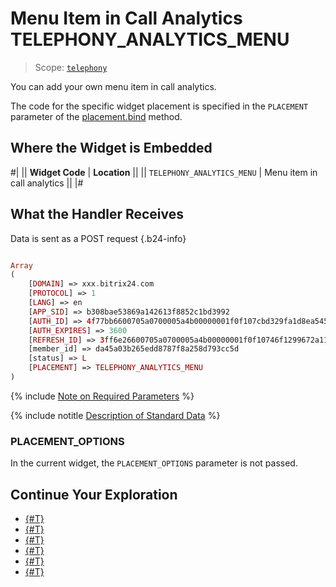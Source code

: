 # Menu Item in Call Analytics TELEPHONY_ANALYTICS_MENU

> Scope: [`telephony`](../../scopes/permissions.md)

You can add your own menu item in call analytics.

The code for the specific widget placement is specified in the `PLACEMENT` parameter of the [placement.bind](../placement-bind.md) method.

## Where the Widget is Embedded

#|
|| **Widget Code** | **Location** ||
|| `TELEPHONY_ANALYTICS_MENU` | Menu item in call analytics ||
|#

## What the Handler Receives

Data is sent as a POST request {.b24-info}

```php

Array
(
    [DOMAIN] => xxx.bitrix24.com
    [PROTOCOL] => 1
    [LANG] => en
    [APP_SID] => b308bae53869a142613f8852c1bd3992
    [AUTH_ID] => 4f77bb6600705a0700005a4b00000001f0f107cbd329fa1d8ea5455dc22653d12e7d54
    [AUTH_EXPIRES] => 3600
    [REFRESH_ID] => 3ff6e26600705a0700005a4b00000001f0f10746f1299672a11fa3729c3ba98ebd86d2
    [member_id] => da45a03b265edd8787f8a258d793cc5d
    [status] => L
    [PLACEMENT] => TELEPHONY_ANALYTICS_MENU
)

```

{% include [Note on Required Parameters](../../../_includes/required.md) %}

{% include notitle [Description of Standard Data](../_includes/widget_data.md) %}

### PLACEMENT_OPTIONS

In the current widget, the `PLACEMENT_OPTIONS` parameter is not passed.

## Continue Your Exploration

- [{#T}](../placement-bind.md)
- [{#T}](../ui-interaction/index.md)
- [{#T}](../ui-interaction/crm-card.md)
- [{#T}](../../interactivity/index.md)
- [{#T}](../open-application.md)
- [{#T}](../open-path.md)
